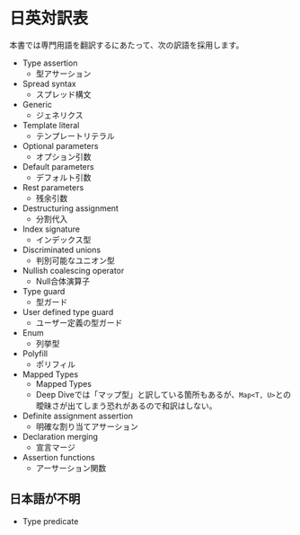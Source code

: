 # 日英対訳表

本書では専門用語を翻訳するにあたって、次の訳語を採用します。

<!--textlint-disable prh-->

- Type assertion
  - 型アサーション
- Spread syntax
  - スプレッド構文
- Generic
  - ジェネリクス
- Template literal
  - テンプレートリテラル
- Optional parameters
  - オプション引数
- Default parameters
  - デフォルト引数
- Rest parameters
  - 残余引数
- Destructuring assignment
  - 分割代入
- Index signature
  - インデックス型
- Discriminated unions
  - 判別可能なユニオン型
- Nullish coalescing operator
  - Null合体演算子
- Type guard
  - 型ガード
- User defined type guard
  - ユーザー定義の型ガード
- Enum
  - 列挙型
- Polyfill
  - ポリフィル
- Mapped Types
  - Mapped Types
  - Deep Diveでは「マップ型」と訳している箇所もあるが、`Map<T, U>`との曖昧さが出てしまう恐れがあるので和訳はしない。
- Definite assignment assertion
  - 明確な割り当てアサーション
- Declaration merging
  - 宣言マージ
- Assertion functions
  - アーサーション関数

<!--textlint-enable prh-->

## 日本語が不明

- Type predicate
